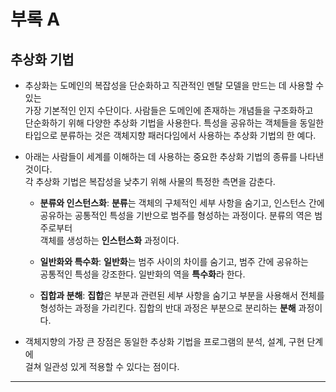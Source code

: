 # 부록 A

## 추상화 기법

- 추상화는 도메인의 복잡성을 단순화하고 직관적인 멘탈 모델을 만드는 데 사용할 수 있는  
  가장 기본적인 인지 수단이다. 사람들은 도메인에 존재하는 개념들을 구조화하고  
  단순화하기 위해 다양한 추상화 기법을 사용한다. 특성을 공유하는 객체들을 동일한  
  타입으로 분류하는 것은 객체지향 패러다임에서 사용하는 추상화 기법의 한 예다.

- 아래는 사람들이 세계를 이해하는 데 사용하는 중요한 추상화 기법의 종류를 나타낸 것이다.  
  각 추상화 기법은 복잡성을 낮추기 위해 사물의 특정한 측면을 감춘다.

  - **분류와 인스턴스화**: **분류**는 객체의 구체적인 세부 사항을 숨기고, 인스턴스 간에  
    공유하는 공통적인 특성을 기반으로 범주를 형성하는 과정이다. 분류의 역은 범주로부터  
    객체를 생성하는 **인스턴스화** 과정이다.

  - **일반화와 특수화**: **일반화**는 범주 사이의 차이를 숨기고, 범주 간에 공유하는  
    공통적인 특성을 강조한다. 일반화의 역을 **특수화**라 한다.

  - **집합과 분해**: **집합**은 부분과 관련된 세부 사항을 숨기고 부분을 사용해서 전체를  
    형성하는 과정을 가리킨다. 집합의 반대 과정은 부분으로 분리하는 **분해** 과정이다.

- 객체지향의 가장 큰 장점은 동일한 추상화 기법을 프로그램의 분석, 설계, 구현 단계에  
  걸쳐 일관성 있게 적용할 수 있다는 점이다.

<hr/>

